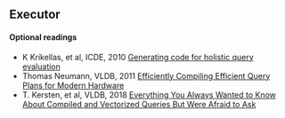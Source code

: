 ## Executor


#### Optional readings

- K Krikellas, et al, ICDE, 2010 [Generating code for holistic query evaluation](/assets/pdfs/hique.pdf)
- Thomas Neumann, VLDB, 2011 [Efficiently Compiling Efficient Query Plans for Modern Hardware](/assets/pdfs/Efficiently_Compiling_Efficient_Query_Plans_for_Modern_Hardware.pdf)
- T. Kersten, et al, VLDB, 2018 [Everything You Always Wanted to Know About Compiled and Vectorized Queries But Were Afraid to Ask](/assets/pdfs/p2209-kersten.pdf)

